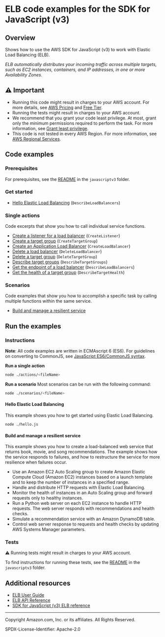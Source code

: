# ELB code examples for the SDK for JavaScript (v3)

## Overview

Shows how to use the AWS SDK for JavaScript (v3) to work with Elastic Load Balancing (ELB).

<!--custom.overview.start-->
<!--custom.overview.end-->

_ELB automatically distributes your incoming traffic across multiple targets, such as EC2 instances, containers, and IP addresses, in one or more Availability Zones._

## ⚠ Important

* Running this code might result in charges to your AWS account. For more details, see [AWS Pricing](https://aws.amazon.com/pricing/) and [Free Tier](https://aws.amazon.com/free/).
* Running the tests might result in charges to your AWS account.
* We recommend that you grant your code least privilege. At most, grant only the minimum permissions required to perform the task. For more information, see [Grant least privilege](https://docs.aws.amazon.com/IAM/latest/UserGuide/best-practices.html#grant-least-privilege).
* This code is not tested in every AWS Region. For more information, see [AWS Regional Services](https://aws.amazon.com/about-aws/global-infrastructure/regional-product-services).

<!--custom.important.start-->
<!--custom.important.end-->

## Code examples

### Prerequisites

For prerequisites, see the [README](../../README.md#Prerequisites) in the `javascriptv3` folder.


<!--custom.prerequisites.start-->
<!--custom.prerequisites.end-->

### Get started

- [Hello Elastic Load Balancing](javascriptv3/example_code/elastic-load-balancing-v2/hello.js) (`DescribeLoadBalancers`)


### Single actions

Code excerpts that show you how to call individual service functions.

- [Create a listener for a load balancer](../cross-services/wkflw-resilient-service/steps-deploy.js#L465) (`CreateListener`)
- [Create a target group](../cross-services/wkflw-resilient-service/steps-deploy.js#L404) (`CreateTargetGroup`)
- [Create an Application Load Balancer](../cross-services/wkflw-resilient-service/steps-deploy.js#L437) (`CreateLoadBalancer`)
- [Delete a load balancer](../cross-services/wkflw-resilient-service/steps-destroy.js#L295) (`DeleteLoadBalancer`)
- [Delete a target group](../cross-services/wkflw-resilient-service/steps-destroy.js#L329) (`DeleteTargetGroup`)
- [Describe target groups](../cross-services/wkflw-resilient-service/steps-demo.js#L79) (`DescribeTargetGroups`)
- [Get the endpoint of a load balancer](javascriptv3/example_code/elastic-load-balancing-v2/hello.js) (`DescribeLoadBalancers`)
- [Get the health of a target group](../cross-services/wkflw-resilient-service/steps-demo.js#L88) (`DescribeTargetHealth`)

### Scenarios

Code examples that show you how to accomplish a specific task by calling multiple
functions within the same service.

- [Build and manage a resilient service](javascriptv3/example_code/cross-services/wkflw-resilient-service/index.js)


<!--custom.examples.start-->
<!--custom.examples.end-->

## Run the examples

### Instructions

**Note**: All code examples are written in ECMAscript 6 (ES6). For guidelines on converting to CommonJS, see
[JavaScript ES6/CommonJS syntax](https://docs.aws.amazon.com/sdk-for-javascript/v3/developer-guide/sdk-examples-javascript-syntax.html).

**Run a single action**

```bash
node ./actions/<fileName>
```

**Run a scenario**
Most scenarios can be run with the following command:
```bash
node ./scenarios/<fileName>
```

<!--custom.instructions.start-->
<!--custom.instructions.end-->

#### Hello Elastic Load Balancing

This example shows you how to get started using Elastic Load Balancing.

```bash
node ./hello.js
```


#### Build and manage a resilient service

This example shows you how to create a load-balanced web service that returns book, movie, and song recommendations. The example shows how the service responds to failures, and how to restructure the service for more resilience when failures occur.

- Use an Amazon EC2 Auto Scaling group to create Amazon Elastic Compute Cloud (Amazon EC2) instances based on a launch template and to keep the number of instances in a specified range.
- Handle and distribute HTTP requests with Elastic Load Balancing.
- Monitor the health of instances in an Auto Scaling group and forward requests only to healthy instances.
- Run a Python web server on each EC2 instance to handle HTTP requests. The web server responds with recommendations and health checks.
- Simulate a recommendation service with an Amazon DynamoDB table.
- Control web server response to requests and health checks by updating AWS Systems Manager parameters.

<!--custom.scenario_prereqs.cross_ResilientService.start-->
<!--custom.scenario_prereqs.cross_ResilientService.end-->


<!--custom.scenarios.cross_ResilientService.start-->
<!--custom.scenarios.cross_ResilientService.end-->

### Tests

⚠ Running tests might result in charges to your AWS account.


To find instructions for running these tests, see the [README](../../README.md#Tests)
in the `javascriptv3` folder.



<!--custom.tests.start-->
<!--custom.tests.end-->

## Additional resources

- [ELB User Guide](https://docs.aws.amazon.com/elasticloadbalancing/latest/userguide/what-is-load-balancing.html)
- [ELB API Reference](https://docs.aws.amazon.com/elasticloadbalancing/latest/APIReference/Welcome.html)
- [SDK for JavaScript (v3) ELB reference](https://docs.aws.amazon.com/AWSJavaScriptSDK/v3/latest/client/elastic-load-balancing-v2)

<!--custom.resources.start-->
<!--custom.resources.end-->

---

Copyright Amazon.com, Inc. or its affiliates. All Rights Reserved.

SPDX-License-Identifier: Apache-2.0